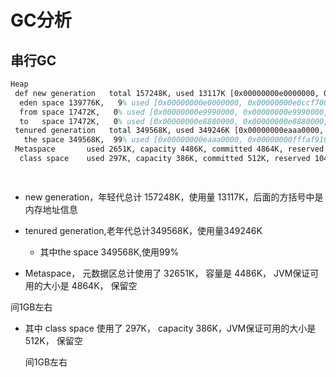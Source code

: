 #                        GC分析

## 串行GC

```tex
Heap
 def new generation   total 157248K, used 13117K [0x00000000e0000000, 0x00000000eaaa0000, 0x00000000eaaa0000)
  eden space 139776K,   9% used [0x00000000e0000000, 0x00000000e0ccf700, 0x00000000e8880000)
  from space 17472K,   0% used [0x00000000e9990000, 0x00000000e9990000, 0x00000000eaaa0000)
  to   space 17472K,   0% used [0x00000000e8880000, 0x00000000e8880000, 0x00000000e9990000)
 tenured generation   total 349568K, used 349246K [0x00000000eaaa0000, 0x0000000100000000, 0x0000000100000000)
   the space 349568K,  99% used [0x00000000eaaa0000, 0x00000000fffaf910, 0x00000000fffafa00, 0x0000000100000000)
 Metaspace       used 2651K, capacity 4486K, committed 4864K, reserved 1056768K
  class space    used 297K, capacity 386K, committed 512K, reserved 1048576K

  
```

- new generation，年轻代总计 157248K，使用量 13117K，后面的方括号中是内存地址信息
- tenured generation,老年代总计349568K，使用量349246K
  - 其中the space 349568K,使用99%

-  Metaspace， 元数据区总计使用了 32651K， 容量是 4486K， JVM保证可用的大小是 4864K， 保留空 

  间1GB左右 

  - 其中 class space 使用了 297K， capacity 386K，JVM保证可用的大小是 512K， 保留空 

    间1GB左右 